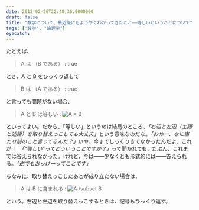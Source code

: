 ```yaml
---
date: 2013-02-26T22:48:36.0000000
draft: false
title: "数学について、最近俺にもようやくわかってきたこと――等しいということについて"
tags: ["数学", "論理学"]
eyecatch: 
---
```

<p>たとえば、</p>

<blockquote>
<p>A は （B である） : true</p>

</blockquote>
<p>とき、A と B をひっくり返して</p>

<blockquote>
<p>B は （A である） : true</p>

</blockquote>
<p>と言っても問題がない場合、</p>

<blockquote>
<p>A と B は等しい : <img src="http://chart.apis.google.com/chart?cht=tx&chl=A%20%3D%20B" alt="A = B"/></p>

</blockquote>
<p>といってよい。だから、「等しい」というのは結局のところ、<i>「右辺と左辺（主語と述語）を取り替えっこしても大丈夫」</i>という意味なのだな。<i>「おめー、なに当たり前のこと言ってるんだ？」</i>いや、今までしっくりきてなかったんだよ、これが！　<i>「“等しい”ってどういうことですか？」</i>って聞かれても、たぶん、これまでは答えられなかった。けれど、今は――少なくとも形式的には――答えられる。<i>「逆でもおっけーってことです」</i></p><p>ちなみに、取り替えっこしたあとが成り立たない場合は、</p>

<blockquote>
<p>A は B に含まれる : <img src="http://chart.apis.google.com/chart?cht=tx&chl=A%20%5Csubset%20B" alt="A \subset B"/></p>

</blockquote>
<p>という。右辺と左辺を取り替えっこするときは、記号もひっくり返す。</p>
